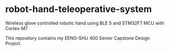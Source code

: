 # robot-hand-teleoperative-system
Wireless glove controlled robotic hand using BLE 5 and STM32F7 MCU with Cortex-M7

This repository contains my EENG-SHU 400 Senior Capstone Design Project. 
